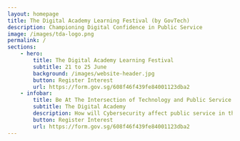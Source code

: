 ```yaml
---
layout: homepage
title: The Digital Academy Learning Festival (by GovTech)
description: Championing Digital Confidence in Public Service
image: /images/tda-logo.png
permalink: /
sections:
    - hero:
        title: The Digital Academy Learning Festival
        subtitle: 21 to 25 June
        background: /images/website-header.jpg
        button: Register Interest
        url: https://form.gov.sg/608f46f439fe84001123dba2
    - infobar:
        title: Be At The Intersection of Technology and Public Service
        subtitle: The Digital Academy
        description: How will Cybersecurity affect public service in the next 5 years?<br>What are the Challenges of Digital Product Development in the Public Sector?<br>Why is it vital to upskill public service on ICT & SS competencies through The Digital Academy?<br>Attend the complimentary week-long Learning Festival and hear from leading industry experts such as Google, Microsoft, NUS-ISS and more!<br>Be immersed in a myriad of activities such as webinars, panel discussions, workshops and get a taste of courses that will be delivered at The Digital Academy. Designed for the public service, explore the line-up of exciting programmes and discover five different tracks in-depth on Cybersecurity; Apps Infrastructure & ICT Infrastructure, Apps Management & Apps Development, Technology & Product Management and Data Science & AI, New Technology.<br>Leave inspired by an innovative virtual exhibition showcasing GovTech projects designed to tackle challenges with the use of technology.
        button: Register Interest
        url: https://form.gov.sg/608f46f439fe84001123dba2
---
```



